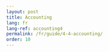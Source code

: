 ```yaml
---
layout: post
title: Accounting
lang: fr
lang-ref: accounting4
permalink: /fr/guide/4-4-accounting/
order: 10
---
```

